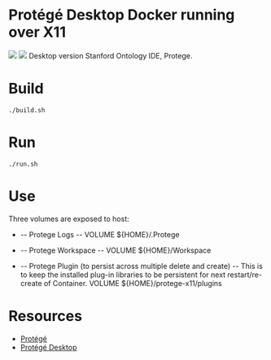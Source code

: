 # Protégé Desktop Docker running over X11
[![](https://images.microbadger.com/badges/image/openkbs/protege-docker-x11.svg)](https://microbadger.com/images/openkbs/protege-docker-x11 "Get your own image badge on microbadger.com") [![](https://images.microbadger.com/badges/version/openkbs/protege-docker-x11.svg)](https://microbadger.com/images/openkbs/protege-docker-x11 "Get your own version badge on microbadger.com")
Desktop version Stanford Ontology IDE, Protege.
# Build
```
./build.sh
```

# Run
```
./run.sh
```

# Use
Three volumes are exposed to host:
* -- Protege Logs --
VOLUME ${HOME}/.Protege

* -- Protege Workspace --
VOLUME ${HOME}/Workspace

* -- Protege Plugin (to persist across multiple delete and create) --
This is to keep the installed plug-in libraries to be persistent for next restart/re-create of Container.
VOLUME ${HOME}/protege-x11/plugins

# Resources
* [Protégé](https://protege.stanford.edu/)
* [Protégé Desktop](https://github.com/protegeproject/protege)
